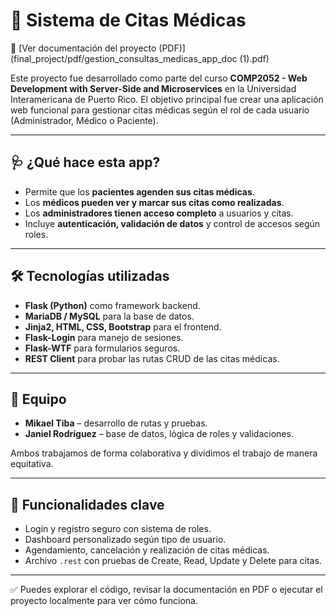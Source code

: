 # 🏥 Sistema de Citas Médicas

📄 [Ver documentación del proyecto (PDF)](final_project/pdf/gestion_consultas_medicas_app_doc (1).pdf)

Este proyecto fue desarrollado como parte del curso **COMP2052 - Web Development with Server-Side and Microservices** en la Universidad Interamericana de Puerto Rico. El objetivo principal fue crear una aplicación web funcional para gestionar citas médicas según el rol de cada usuario (Administrador, Médico o Paciente).

---

## 🩺 ¿Qué hace esta app?

- Permite que los **pacientes agenden sus citas médicas**.
- Los **médicos pueden ver y marcar sus citas como realizadas**.
- Los **administradores tienen acceso completo** a usuarios y citas.
- Incluye **autenticación, validación de datos** y control de accesos según roles.

---

## 🛠️ Tecnologías utilizadas

- **Flask (Python)** como framework backend.
- **MariaDB / MySQL** para la base de datos.
- **Jinja2, HTML, CSS, Bootstrap** para el frontend.
- **Flask-Login** para manejo de sesiones.
- **Flask-WTF** para formularios seguros.
- **REST Client** para probar las rutas CRUD de las citas médicas.

---

## 👥 Equipo

- **Mikael Tiba** – desarrollo de rutas y pruebas.
- **Janiel Rodríguez** – base de datos, lógica de roles y validaciones.

Ambos trabajamos de forma colaborativa y dividimos el trabajo de manera equitativa.

---

## 🚀 Funcionalidades clave

- Login y registro seguro con sistema de roles.
- Dashboard personalizado según tipo de usuario.
- Agendamiento, cancelación y realización de citas médicas.
- Archivo `.rest` con pruebas de Create, Read, Update y Delete para citas.

---

✅ Puedes explorar el código, revisar la documentación en PDF o ejecutar el proyecto localmente para ver cómo funciona.